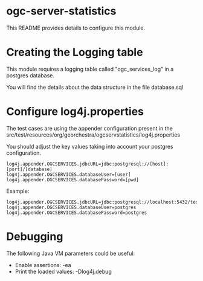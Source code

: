 ogc-server-statistics
=====================

This README provides details to configure this module.


Creating the Logging table
==========================

This module requires a logging table called "ogc_services_log" in a postgres database.
 
You will find the details about the data structure in the file database.sql


Configure log4j.properties
==========================

The test cases are using the appender configuration present in the src/test/resources/org/georchestra/ogcservstatistics/log4j.properties

You should adjust the key values taking into account your postgres configuration.

    log4j.appender.OGCSERVICES.jdbcURL=jdbc:postgresql://[host]:[port]/[database]
    log4j.appender.OGCSERVICES.databaseUser=[user]
    log4j.appender.OGCSERVICES.databasePassword=[pwd]

Example:  

    log4j.appender.OGCSERVICES.jdbcURL=jdbc:postgresql://localhost:5432/testdb
    log4j.appender.OGCSERVICES.databaseUser=postgres
    log4j.appender.OGCSERVICES.databasePassword=postgres


Debugging
=========

The following Java VM parameters could be useful:
 * Enable assertions: -ea 
 * Print the loaded values: -Dlog4j.debug














 
